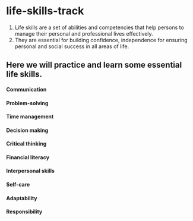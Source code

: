 # life-skills-track
1. Life skills are a set of abilities and competencies that help persons to manage their personal and professional lives effectively.
2. They are essential for building confidence, independence for ensuring personal and social success in all areas of life.
## Here we will practice and learn some essential life skills.
#### Communication
#### Problem-solving
#### Time management
#### Decision making
#### Critical thinking
#### Financial literacy
#### Interpersonal skills
#### Self-care
#### Adaptability
#### Responsibility
